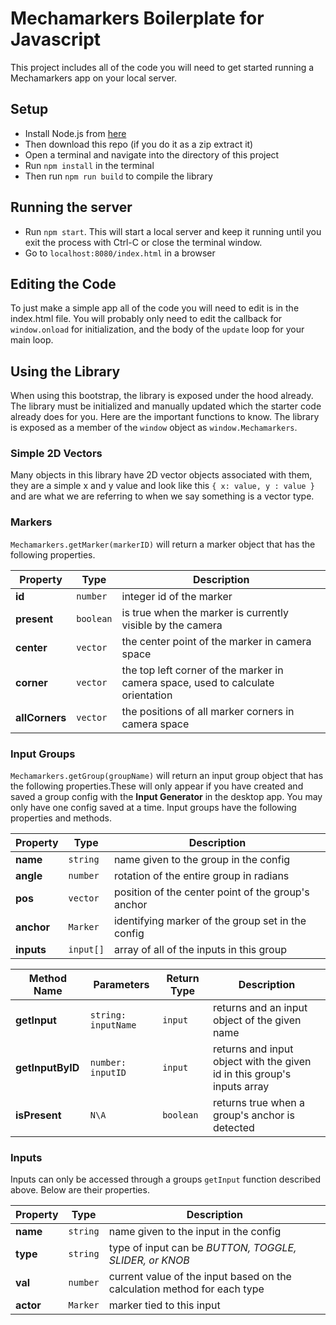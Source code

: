 # Mechamarkers Boilerplate for Javascript
This project includes all of the code you will need to get started running a Mechamarkers app on your local server.

## Setup
- Install Node.js from [here](https://nodejs.org/en/)
- Then download this repo (if you do it as a zip extract it)
- Open a terminal and navigate into the directory of this project
- Run `npm install` in the terminal
- Then run `npm run build` to compile the library

## Running the server
- Run `npm start`. This will start a local server and keep it running until you exit the process with Ctrl-C or close the terminal window.
- Go to `localhost:8080/index.html` in a browser

## Editing the Code
To just make a simple app all of the code you will need to edit is in the index.html file. You will probably only need to edit the callback for `window.onload` for initialization, and the body of the `update` loop for your main loop.

## Using the Library
When using this bootstrap, the library is exposed under the hood already. The library must be initialized and manually updated which the starter code already does for you. Here are the important functions to know. The library is exposed as a member of the `window` object as `window.Mechamarkers`.

### Simple 2D Vectors
Many objects in this library have 2D vector objects associated with them, they are a simple x and y value and look like this `{ x: value, y : value }` and are what we are referring to when we say something is a vector type.

### Markers
`Mechamarkers.getMarker(markerID)` will return a marker object that has the following properties.

| Property | Type | Description |
| --- | --- | --- |
| **id** | `number` | integer id of the marker |
| **present** | `boolean` | is true when the marker is currently visible by the camera |
| **center** | `vector` | the center point of the marker in camera space |
| **corner** | `vector` | the top left corner of the marker in camera space, used to calculate orientation |
| **allCorners** | `vector` | the positions of all marker corners in camera space |

### Input Groups
`Mechamarkers.getGroup(groupName)` will return an input group object that has the following properties.These will only appear if you have created and saved a group config with the **Input Generator** in the desktop app. You may only have one config saved at a time. Input groups have the following properties and methods.

| Property | Type | Description |
| --- | --- | --- |
| **name** | `string` | name given to the group in the config |
| **angle** | `number` | rotation of the entire group in radians |
| **pos** | `vector` | position of the center point of the group's anchor |
| **anchor** | `Marker` | identifying marker of the group set in the config |
| **inputs** | `input[]` | array of all of the inputs in this group |

| Method Name | Parameters | Return Type | Description |
| --- | --- | --- | --- |
| **getInput** | `string: inputName` | `input` | returns and an input object of the given name |
| **getInputByID** | `number: inputID` | `input` | returns and input object with the given id in this group's inputs array |
| **isPresent** | `N\A` | `boolean` | returns true when a group's anchor is detected |

### Inputs
Inputs can only be accessed through a groups `getInput` function described above. Below are their properties.

| Property | Type | Description |
| --- | --- | --- |
| **name** | `string` | name given to the input in the config |
| **type** | `string` | type of input can be *BUTTON, TOGGLE, SLIDER, or KNOB* |
| **val** | `number` | current value of the input based on the calculation method for each type |
| **actor** | `Marker` | marker tied to this input |
